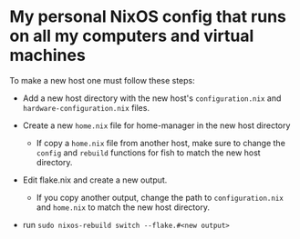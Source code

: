 # My personal NixOS config that runs on all my computers and virtual machines

To make a new host one must follow these steps:

- Add a new host directory with the new host's `configuration.nix` and `hardware-configuration.nix` files.

- Create a new `home.nix` file for home-manager in the new host directory
		
	- If copy a `home.nix` file from another host, make sure to change the `config` and `rebuild` functions for fish to match the new host directory.

- Edit flake.nix and create a new output.
		
	- If you copy another output, change the path to `configuration.nix` and `home.nix` to match the new host directory.

- run `sudo nixos-rebuild switch --flake.#<new output>`

